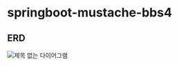 # springboot-mustache-bbs4

## ERD
![제목 없는 다이어그램](https://user-images.githubusercontent.com/61926751/206075308-35eae5e4-6e7a-4f2b-8fb2-c11912861f2e.jpg)
